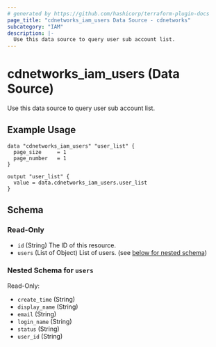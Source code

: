 ```yaml
---
# generated by https://github.com/hashicorp/terraform-plugin-docs
page_title: "cdnetworks_iam_users Data Source - cdnetworks"
subcategory: "IAM"
description: |-
  Use this data source to query user sub account list.
---
```


# cdnetworks_iam_users (Data Source)
Use this data source to query user sub account list.

## Example Usage

```hcl
data "cdnetworks_iam_users" "user_list" {
  page_size     = 1
  page_number   = 1
}
 
output "user_list" {
  value = data.cdnetworks_iam_users.user_list
}
```



<!-- schema generated by tfplugindocs -->
## Schema

### Read-Only

- `id` (String) The ID of this resource.
- `users` (List of Object) List of users. (see [below for nested schema](#nestedatt--users))

<a id="nestedatt--users"></a>
### Nested Schema for `users`

Read-Only:

- `create_time` (String)
- `display_name` (String)
- `email` (String)
- `login_name` (String)
- `status` (String)
- `user_id` (String)
